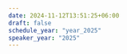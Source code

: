 ```yaml
---
date: 2024-11-12T13:51:25+06:00
draft: false
schedule_year: "year_2025"
speaker_year: "2025"
---
```

